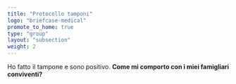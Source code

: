 ```yaml
---
title: "Protocollo tamponi"
logo: "briefcase-medical"
promote_to_home: true
type: "group"
layout: "subsection"
weight: 2
---
```


Ho fatto il tampone e sono positivo. **Come mi comporto con i miei famigliari conviventi?**

